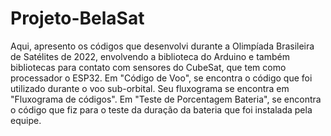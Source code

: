 # Projeto-BelaSat

Aqui, apresento os códigos que desenvolvi durante a Olimpíada Brasileira de Satélites de 2022, envolvendo a biblioteca do Arduino e também bibliotecas para contato com sensores do CubeSat, que tem como processador o ESP32.
Em "Código de Voo", se encontra o código que foi utilizado durante o voo sub-orbital. Seu fluxograma se encontra em "Fluxograma de códigos".
Em "Teste de Porcentagem Bateria", se encontra o código que fiz para o teste da duração da bateria que foi instalada pela equipe.
